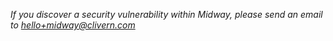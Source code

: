 *If you discover a security vulnerability within Midway, please send an email to [hello+midway@clivern.com](mailto:hello+midway@clivern.com)*